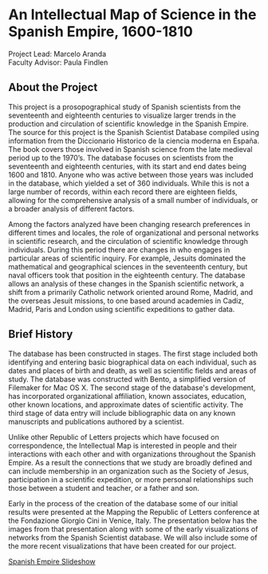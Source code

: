 An Intellectual Map of Science in the Spanish Empire, 1600-1810
===============================================================

Project Lead: Marcelo Aranda  
Faculty Advisor: Paula Findlen

About the Project
-

This project is a prosopographical study of Spanish scientists from the seventeenth and eighteenth centuries to visualize larger trends in the production and circulation of scientific knowledge in the Spanish Empire.  The source for this project is the Spanish Scientist Database compiled using information from the Diccionario Historico de la ciencia moderna en España. The book covers those involved in Spanish science from the late medieval period up to the 1970’s. The database focuses on scientists from the seventeenth and eighteenth centuries, with its start and end dates being 1600 and 1810. Anyone who was active between those years was included in the database, which yielded a set of 360 individuals. While this is not a large number of records, within each record there are eighteen fields, allowing for the comprehensive analysis of a small number of individuals, or a broader analysis of different factors.

Among the factors analyzed have been changing research preferences in different times and locales, the role of organizational and personal networks in scientific research, and the circulation of scientific knowledge through individuals. During this period there are changes in who engages in particular areas of scientific inquiry.  For example, Jesuits dominated the mathematical and geographical sciences in the seventeenth century, but naval officers took that position in the eighteenth century. The database allows an analysis of these changes in the Spanish scientific network, a shift from a primarily Catholic network oriented around Rome, Madrid, and the overseas Jesuit missions, to one based around academies in Cadiz, Madrid, Paris and London using scientific expeditions to gather data.

Brief History
-

The database has been constructed in stages. The first stage included both identifying and entering basic biographical data on each individual, such as dates and places of birth and death, as well as scientific fields and areas of study. The database was constructed with Bento, a simplified version of Filemaker for Mac OS X. The second stage of the database's development, has incorporated organizational affiliation, known associates, education, other known locations, and approximate dates of scientific activity. The third stage of data entry will include bibliographic data on any known manuscripts and publications authored by a scientist.

Unlike other Republic of Letters projects which have focused on correspondence, the Intellectual Map is interested in people and their interactions with each other and with organizations throughout the Spanish Empire.  As a result the connections that we study are broadly defined and can include membership in an organization such as the Society of Jesus, participation in a scientific expedition, or more personal relationships such those between a student and teacher, or a father and son.

Early in the process of the creation of the database some of our initial results were presented at the Mapping the Republic of Letters conference at the Fondazione Giorgio Cini in Venice, Italy.  The presentation below has the images from that presentation along with some of the early visualizations of networks from the Spanish Scientist database.  We will also include some of the more recent visualizations that have been created for our project.

[Spanish Empire Slideshow]

[spanish empire slideshow]: https://stanford.box.com/spanishempiress











